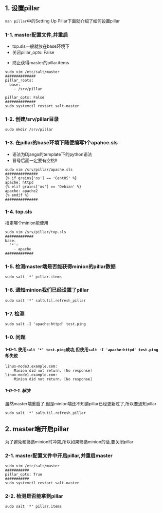 ## 1. 设置pillar
`man pillar`中的Setting Up Pillar下面就介绍了如何设置pillar
### 1-1. master配置文件,并重启
+ top.sls一般就放在base环境下
+ 关闭pillar_opts: False
- 防止获得master的pillar.items
```
sudo vim /etc/salt/master
##############
pillar_roots:
  base:
    - /srv/pillar

pillar_opts: False
##############
sudo systemctl restart salt-master
```
### 1-2. 创建/srv/pillar目录
```
sudo mkdir /srv/pillar
```

### 1-3. 在pillar的base环境下随便编写1个apahce.sls
+ 语法为Django的template下的python语法
+ 冒号后面一定要有空格!!
```
sudo vim /srv/pillar/apache.sls
###############
{% if grains['os'] == 'CentOS' %}
apache: httpd
{% elif grains['os'] == 'Debian' %}
apache: apache2
{% endif %}
###############
```

### 1-4. top.sls
指定哪个minion能使用 
```
sudo vim /srv/pillar/top.sls
#############
base:
  '*':
    - apache
#############
```

### 1-5. 检测master端是否能获得minion的pillar数据
```
sudo salt '*' pillar.items
```

### 1-6. 通知minion我们已经设置了pillar
```
sudo salt '*' saltutil.refresh_pillar
```

### 1-7. 检测
```
sudo salt -I 'apache:httpd' test.ping
```

### 1-0. 问题
#### 1-0-1. 使用`salt '*' test.ping`成功,但使用`salt -I 'apache:httpd' test.ping`却失败
```
linux-node3.example.com:
    Minion did not return. [No response]
linux-node1.example.com:
    Minion did not return. [No response]
```
##### 1-0-1-1. 解决
虽然master端重启了,但是minion端还不知道pillar已经更新过了,所以要通知pillar
```
sudo salt '*' saltutil.refresh_pillar
```

## 2. master端开启pillar
为了避免和筛选minion时冲突,所以如果筛选minion的话,要关闭pillar
### 2-1. master配置文件中开启pillar,并重启master
```
sudo vim /etc/salt/master 
###########
pillar_opts: True
###########
sudo systemctl restart salt-master
```
### 2-2. 检测是否能拿到pillar
```
sudo salt '*' pillar.items
```
